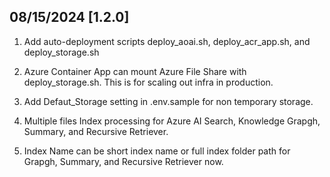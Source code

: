 ## 08/15/2024 [1.2.0]

1. Add auto-deployment scripts deploy_aoai.sh, deploy_acr_app.sh, and deploy_storage.sh

2. Azure Container App can mount Azure File Share with deploy_storage.sh. This is for scaling out infra in production.

3. Add Defaut_Storage setting in .env.sample for non temporary storage.

4. Multiple files Index processing for Azure AI Search, Knowledge Grapgh, Summary, and Recursive Retriever.

5. Index Name can be short index name or full index folder path for Grapgh, Summary, and Recursive Retriever now. 

